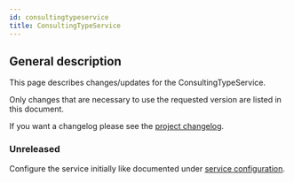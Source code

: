 ```yaml
---
id: consultingtypeservice
title: ConsultingTypeService
---
```


## General description

This page describes changes/updates for the ConsultingTypeService.

Only changes that are necessary to use the requested version are listed in this document.

If you want a changelog please see the [project changelog](https://github.com/CaritasDeutschland/caritas-onlineBeratung-consultingTypeService/blob/master/CHANGELOG.md).

### Unreleased

Configure the service initially like documented under [service configuration](../backend/service-configuration.md#consultingtypeservice).